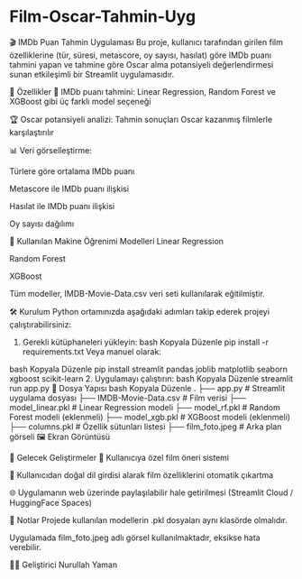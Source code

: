# Film-Oscar-Tahmin-Uyg

🎬 IMDb Puan Tahmin Uygulaması
Bu proje, kullanıcı tarafından girilen film özelliklerine (tür, süresi, metascore, oy sayısı, hasılat) göre IMDb puanı tahmini yapan ve tahmine göre Oscar alma potansiyeli değerlendirmesi sunan etkileşimli bir Streamlit uygulamasıdır.



🚀 Özellikler
🎯 IMDb puanı tahmini: Linear Regression, Random Forest ve XGBoost gibi üç farklı model seçeneği

🏆 Oscar potansiyeli analizi: Tahmin sonuçları Oscar kazanmış filmlerle karşılaştırılır

📊 Veri görselleştirme:

Türlere göre ortalama IMDb puanı

Metascore ile IMDb puanı ilişkisi

Hasılat ile IMDb puanı ilişkisi

Oy sayısı dağılımı

🧠 Kullanılan Makine Öğrenimi Modelleri
Linear Regression

Random Forest

XGBoost

Tüm modeller, IMDB-Movie-Data.csv veri seti kullanılarak eğitilmiştir.

🛠️ Kurulum
Python ortamınızda aşağıdaki adımları takip ederek projeyi çalıştırabilirsiniz:

1. Gerekli kütüphaneleri yükleyin:
bash
Kopyala
Düzenle
pip install -r requirements.txt
Veya manuel olarak:

bash
Kopyala
Düzenle
pip install streamlit pandas joblib matplotlib seaborn xgboost scikit-learn
2. Uygulamayı çalıştırın:
bash
Kopyala
Düzenle
streamlit run app.py
📁 Dosya Yapısı
bash
Kopyala
Düzenle
.
├── app.py                  # Streamlit uygulama dosyası
├── IMDB-Movie-Data.csv     # Film verisi
├── model_linear.pkl        # Linear Regression modeli
├── model_rf.pkl            # Random Forest modeli (eklenmeli)
├── model_xgb.pkl           # XGBoost modeli (eklenmeli)
├── columns.pkl             # Özellik sütunları listesi
├── film_foto.jpeg          # Arka plan görseli
🖼️ Ekran Görüntüsü


🔮 Gelecek Geliştirmeler
🎥 Kullanıcıya özel film öneri sistemi

💬 Kullanıcıdan doğal dil girdisi alarak film özelliklerini otomatik çıkartma

🌐 Uygulamanın web üzerinde paylaşılabilir hale getirilmesi (Streamlit Cloud / HuggingFace Spaces)

📌 Notlar
Projede kullanılan modellerin .pkl dosyaları aynı klasörde olmalıdır.

Uygulamada film_foto.jpeg adlı görsel kullanılmaktadır, eksikse hata verebilir.

👨‍💻 Geliştirici
Nurullah Yaman
